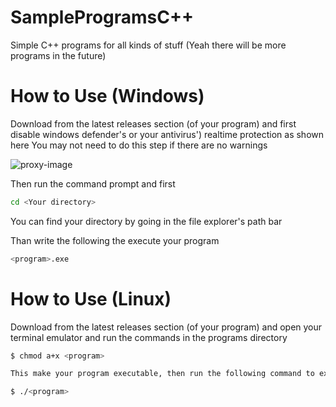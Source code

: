 # SampleProgramsC++
Simple C++ programs for all kinds of stuff (Yeah there will be more programs in the future)

# How to Use (Windows)
Download from the latest releases section (of your program) and first disable windows defender's or your antivirus') realtime protection as shown here
You may not need to do this step if there are no warnings

![proxy-image](https://github.com/TobyAdd/GDH/assets/155897302/7a291dca-7d46-48cb-9e0a-7f7da42a34d3)

Then run the command prompt and first
```sh
cd <Your directory> 
```
You can find your directory by going in the file explorer's path bar

Than write the following the execute your program
```sh
<program>.exe
```
# How to Use (Linux)
Download from the latest releases section (of your program) and open your terminal emulator and run the commands in the programs directory
```sh
$ chmod a+x <program>

This make your program executable, then run the following command to execute your program

$ ./<program>
```

